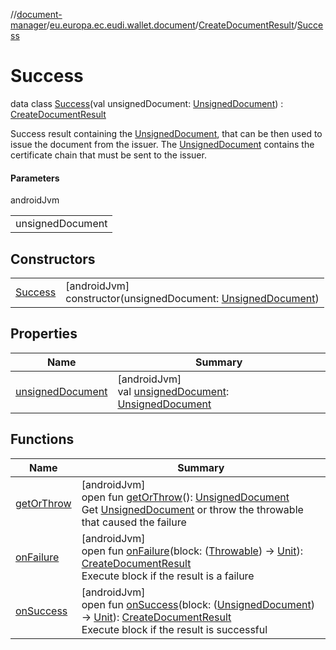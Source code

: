//[document-manager](../../../../index.md)/[eu.europa.ec.eudi.wallet.document](../../index.md)/[CreateDocumentResult](../index.md)/[Success](index.md)

# Success

data class [Success](index.md)(val
unsignedDocument: [UnsignedDocument](../../-unsigned-document/index.md)) : [CreateDocumentResult](../index.md)

Success result containing the [UnsignedDocument](../../-unsigned-document/index.md), that can be
then used to issue the document from the issuer.
The [UnsignedDocument](../../-unsigned-document/index.md) contains the certificate chain that must
be sent to the issuer.

#### Parameters

androidJvm

|                  |
|------------------|
| unsignedDocument |

## Constructors

|                        |                                                                                                      |
|------------------------|------------------------------------------------------------------------------------------------------|
| [Success](-success.md) | [androidJvm]<br>constructor(unsignedDocument: [UnsignedDocument](../../-unsigned-document/index.md)) |

## Properties

| Name                                     | Summary                                                                                                             |
|------------------------------------------|---------------------------------------------------------------------------------------------------------------------|
| [unsignedDocument](unsigned-document.md) | [androidJvm]<br>val [unsignedDocument](unsigned-document.md): [UnsignedDocument](../../-unsigned-document/index.md) |

## Functions

| Name                             | Summary                                                                                                                                                                                                                                                                                                                     |
|----------------------------------|-----------------------------------------------------------------------------------------------------------------------------------------------------------------------------------------------------------------------------------------------------------------------------------------------------------------------------|
| [getOrThrow](../get-or-throw.md) | [androidJvm]<br>open fun [getOrThrow](../get-or-throw.md)(): [UnsignedDocument](../../-unsigned-document/index.md)<br>Get [UnsignedDocument](../../-unsigned-document/index.md) or throw the throwable that caused the failure                                                                                              |
| [onFailure](../on-failure.md)    | [androidJvm]<br>open fun [onFailure](../on-failure.md)(block: ([Throwable](https://kotlinlang.org/api/latest/jvm/stdlib/kotlin/-throwable/index.html)) -&gt; [Unit](https://kotlinlang.org/api/latest/jvm/stdlib/kotlin/-unit/index.html)): [CreateDocumentResult](../index.md)<br>Execute block if the result is a failure |
| [onSuccess](../on-success.md)    | [androidJvm]<br>open fun [onSuccess](../on-success.md)(block: ([UnsignedDocument](../../-unsigned-document/index.md)) -&gt; [Unit](https://kotlinlang.org/api/latest/jvm/stdlib/kotlin/-unit/index.html)): [CreateDocumentResult](../index.md)<br>Execute block if the result is successful                                 |
